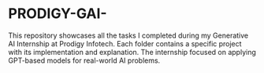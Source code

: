 # PRODIGY-GAI-

This repository showcases all the tasks I completed during my Generative AI Internship at Prodigy Infotech.
Each folder contains a specific project with its implementation and explanation.
The internship focused on applying GPT-based models for real-world AI problems.

